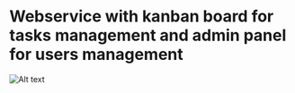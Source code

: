 # Webservice with kanban board for tasks management and admin panel for users management

![Alt text](TaskManager.gif)
